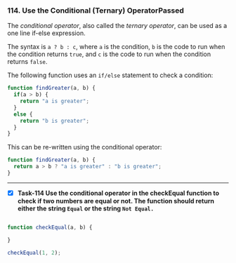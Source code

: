 ### 114. Use the Conditional (Ternary) OperatorPassed
The *conditional operator*, also called the *ternary operator*, can be used as a one line if-else expression.

The syntax is ```a ? b : c```, where `a` is the condition, `b` is the code to run when the condition returns `true`, and `c` is the code to run when the condition returns `false`.

The following function uses an `if/else` statement to check a condition:
```js
function findGreater(a, b) {
  if(a > b) {
    return "a is greater";
  }
  else {
    return "b is greater";
  }
}
```
This can be re-written using the conditional operator:
```js
function findGreater(a, b) {
  return a > b ? "a is greater" : "b is greater";
}
```
***********************************************
- [x] **Task-114 Use the conditional operator in the checkEqual function to check if two numbers are equal or not. The function should return either the string `Equal` or the string `Not Equal.`**

```js

function checkEqual(a, b) {

}

checkEqual(1, 2);
```